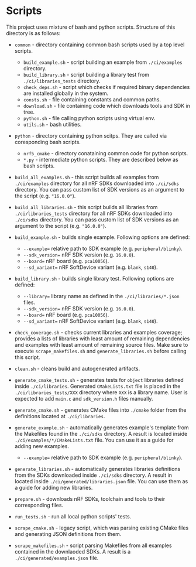 # Scripts

This project uses mixture of bash and python scripts. Structure of this directory
is as follows:

- `common` - directory containing common bash scripts used by a top level scripts.

  - `build_example.sh` - script building an example from `./ci/examples`
    directory.
  - `build_library.sh` - script building a library test from
    `./ci/libraries_tests` directory.
  - `check_deps.sh` - script which checks if required binary dependencies are
    installed globally in the system.
  - `consts.sh` - file containing constants and common paths.
  - `download.sh` - file containing code which downloads tools and SDK in tree.
  - `python.sh` - file calling python scripts using virtual env.
  - `utils.sh` - bash utilities.

- `python` - directory containing python scitps. They are called via coresponding
  bash scripts.

  - `nrf5_cmake` - directory conataining common code for python scripts.
  - `*.py` - intermediate python scripts. They are described below as bash scripts.

- `build_all_examples.sh` - this script builds all examples from `./ci/examples`
  directory for all nRF SDKs downloaded into `./ci/sdks` directory. You can pass
  custom list of SDK versions as an argument to the script (e.g. `"16.0.0"`).

- `build_all_libraries.sh` - this script builds all libraries from
  `./ci/libraries_tests` directory for all nRF SDKs downloaded into `./ci/sdks`
  directory. You can pass custom list of SDK versions as an argument to the
  script (e.g. `"16.0.0"`).

- `build_example.sh` - builds single example. Following options are defined:

  - `--example=` relative path to SDK example (e.g. `peripheral/blinky`).
  - `--sdk_version=` nRF SDK version (e.g. `16.0.0`).
  - `--board=` nRF board (e.g. `pca10056`).
  - `--sd_variant=` nRF SoftDevice variant (e.g. `blank`, `s140`).

- `build_library.sh` - builds single library test. Following options are defined:

  - `--library=` library name as defined in the `./ci/libraries/*.json` files.
  - `--sdk_version=` nRF SDK version (e.g. `16.0.0`).
  - `--board=` nRF board (e.g. `pca10056`).
  - `--sd_variant=` nRF SoftDevice variant (e.g. `blank`, `s140`).

- `check_coverage.sh` - checks current libraries and examples coverage;
  provides a lists of libraries with least amount of remaining dependencies and
  examples with least amount of remaining source files. Make sure to execute
  `scrape_makefiles.sh` and `generate_libraries.sh` before calling this script.

- `clean.sh` - cleans build and autogenerated artifacts.

- `generate_cmake_tests.sh` - generates tests for `object` libraries defined
  inside `./ci/libraries`. Generated `CMakeLists.txt` file is placed in the
  `./ci/libraries_tests/XXX` directory where `XXX` is a library name. User is
  expected to add `main.c` and `sdk_version.h` files manually.

- `generate_cmake.sh` - generates CMake files into `./cmake` folder from the
  definitions located at `./ci/libraries`.

- `generate_example.sh` - automatically generates example's template from
  the Makefiles found in the `./ci/sdks` directory. A result is located inside
  `./ci/examples/*/CMakeLists.txt` file. You can use it as a guide for adding
  new examples.

  - `--example=` relative path to SDK example (e.g. `peripheral/blinky`).

- `generate_libraries.sh` - automatically generates libraries definitions from
  the SDKs downloaded inside `./ci/sdks` directory. A result in located inside
  `./ci/generated/libraries.json` file. You can use them as a guide for adding
  new libraries.

- `prepare.sh` - downloads nRF SDKs, toolchain and tools to their corresponding
  files.

- `run_tests.sh` - run all local python scripts' tests.

- `scrape_cmake.sh` - legacy script, which was parsing existing CMake files and
  generating JSON definitions from them.

- `scrape_makefiles.sh` - script parsing Makefiles from all examples contained
  in the downlaoded SDKs. A result is a `./ci/generated/examples.json` file.
